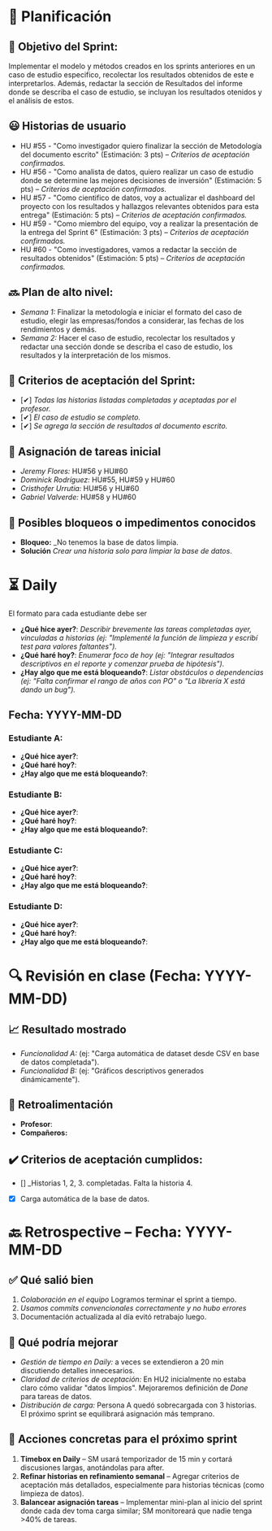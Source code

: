 # 📆  Planificación

## 🎯  Objetivo del Sprint:

Implementar el modelo y métodos creados en los sprints anteriores en un caso de estudio especifico, recolectar los resultados obtenidos de este e interpretarlos. Además, redactar la sección de Resultados del informe donde se describa el caso de estudio, se incluyan los resultados otenidos y el análisis de estos.

## 😃  Historias de usuario

- HU #55 - "Como investigador quiero finalizar la sección de Metodología del documento escrito" (Estimación: 3 pts) – *Criterios de aceptación confirmados.*
- HU #56 - "Como analista de datos, quiero realizar un caso de estudio donde se determine las mejores decisiones de inversión" (Estimación: 5 pts) – *Criterios de aceptación confirmados.*
- HU #57 - "Como cientifico de datos, voy a actualizar el dashboard del proyecto con los resultados y hallazgos relevantes obtenidos para esta entrega" (Estimación: 5 pts) – *Criterios de aceptación confirmados.*
- HU #59 - "Como miembro del equipo, voy a realizar la presentación de la entrega del Sprint 6" (Estimación: 3 pts) – *Criterios de aceptación confirmados.*
- HU #60 - "Como investigadores, vamos a redactar la sección de resultados obtenidos" (Estimación: 5 pts) – *Criterios de aceptación confirmados.*

## 🔜  Plan de alto nivel:
- *Semana 1:* Finalizar la metodología e iniciar el formato del caso de estudio, elegir las empresas/fondos a considerar, las fechas de los rendimientos y demás.
- *Semana 2:* Hacer el caso de estudio, recolectar los resultados y redactar una sección donde se describa el caso de estudio, los resultados y la interpretación de los mismos.


## 🥇  Criterios de aceptación del Sprint:
- [✔] _Todas las historias listadas completadas y aceptadas por el profesor._
- [✔] _El caso de estudio se completo._
- [✔] _Se agrega la sección de resultados al documento escrito._


## 📌  Asignación de tareas inicial
- *Jeremy Flores:* HU#56 y HU#60
- *Dominick Rodríguez:* HU#55, HU#59 y HU#60
- *Cristhofer Urrutia:* HU#56 y HU#60
- *Gabriel Valverde:* HU#58 y HU#60

## 🚫 Posibles bloqueos o impedimentos conocidos

- **Bloqueo:** _No tenemos la base de datos limpia.
- **Solución** _Crear una historia solo para limpiar la base de datos_.




# ⏳  Daily

El formato para cada estudiante debe ser

- **¿Qué hice ayer?**: _Describir brevemente las tareas completadas ayer, vinculadas a historias (ej: "Implementé la función de limpieza y escribí test para valores faltantes")._
- **¿Qué haré hoy?**: _Enumerar foco de hoy (ej: "Integrar resultados descriptivos en el reporte y comenzar prueba de hipótesis")._
- **¿Hay algo que me está bloqueando?**: _Listar obstáculos o dependencias (ej: "Falta confirmar el rango de años con PO" o "La librería X está dando un bug")._



##  Fecha: YYYY-MM-DD

### Estudiante A:
- **¿Qué hice ayer?**:
- **¿Qué haré hoy?**:
- **¿Hay algo que me está bloqueando?**:

### Estudiante B:
- **¿Qué hice ayer?**:
- **¿Qué haré hoy?**:
- **¿Hay algo que me está bloqueando?**:

### Estudiante C:
- **¿Qué hice ayer?**:
- **¿Qué haré hoy?**:
- **¿Hay algo que me está bloqueando?**:

### Estudiante D:
- **¿Qué hice ayer?**:
- **¿Qué haré hoy?**:
- **¿Hay algo que me está bloqueando?**:



# 🔍   Revisión en clase (Fecha: YYYY-MM-DD)



## 📈  Resultado mostrado

- *Funcionalidad A:* (ej: "Carga automática de dataset desde CSV en base de datos completada").
- *Funcionalidad B:* (ej: "Gráficos descriptivos generados dinámicamente").


## :arrows_counterclockwise:  Retroalimentación

- **Profesor**:
- **Compañeros:**


## ✔️  Criterios de aceptación cumplidos:
- [] _Historias 1, 2, 3. completadas. Falta la historia 4.
- [x] Carga automática de la base de datos.


# 🔙  Retrospective – Fecha: YYYY-MM-DD

## :white_check_mark: Qué salió bien
1.  _Colaboración en el equipo_ Logramos terminar el sprint a tiempo.
1.  _Usamos commits convencionales correctamente y no hubo errores_
1.  Documentación actualizada al día evitó retrabajo luego.



## :no_good: Qué podría mejorar

- _Gestión de tiempo en Daily:_ a veces se extendieron a 20 min discutiendo detalles innecesarios.
- _Claridad de criterios de aceptación:_ En HU2 inicialmente no estaba claro cómo validar "datos limpios". Mejoraremos definición de *Done* para tareas de datos.
- _Distribución de carga:_ Persona A quedó sobrecargada con 3 historias. El próximo sprint se equilibrará asignación más temprano.


## :pencil: Acciones concretas  para el próximo sprint
1. **Timebox en Daily** – SM usará temporizador de 15 min y cortará discusiones largas, anotándolas para after.
2. **Refinar historias en refinamiento semanal** – Agregar criterios de aceptación más detallados, especialmente para historias técnicas (como limpieza de datos).
3. **Balancear asignación tareas** – Implementar mini-plan al inicio del sprint donde cada dev toma carga similar; SM monitoreará que nadie tenga >40% de tareas.
